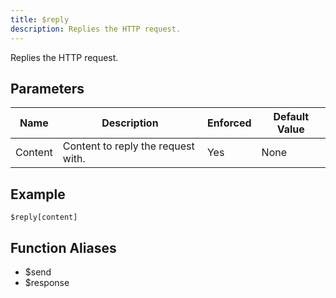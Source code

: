```yaml
---
title: $reply
description: Replies the HTTP request.
---
```


Replies the HTTP request.
## Parameters
|  Name   |            Description             | Enforced | Default Value |
|---------|------------------------------------|----------|---------------|
| Content | Content to reply the request with. | Yes      | None          |
## Example
```eats
$reply[content]
```
## Function Aliases
- $send
- $response